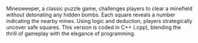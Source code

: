 Minesweeper, a classic puzzle game, challenges players to clear a minefield without detonating any hidden bombs. 
Each square reveals a number indicating the nearby mines. Using logic and deduction, players strategically uncover 
safe squares. This version is coded in C++ (.cpp), blending the thrill of gameplay with the elegance of programming.
